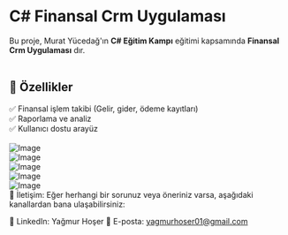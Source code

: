 # C# Finansal Crm Uygulaması

Bu proje, Murat Yücedağ'ın **C# Eğitim Kampı** eğitimi kapsamında **Finansal Crm Uygulaması** dır.<br> <br>
## 🚀 Özellikler <br>
✅ Finansal işlem takibi (Gelir, gider, ödeme kayıtları)   <br>
✅ Raporlama ve analiz   <br>
✅ Kullanıcı dostu arayüz  <br> <br>
![Image](https://github.com/user-attachments/assets/259fadfa-14ad-4d39-bf02-23473891ee5e) <br>
![Image](https://github.com/user-attachments/assets/b7a49d22-077b-475f-995e-cca1bc5bff08) <br>
![Image](https://github.com/user-attachments/assets/8d91c686-e47f-419b-af2b-7a6591614ac8) <br>
![Image](https://github.com/user-attachments/assets/a83ba754-180b-4ee4-a8f6-9550bb837e4a) <br>
![Image](https://github.com/user-attachments/assets/cdc917bb-63c0-48b4-b345-b9bb2dd2dd87) <br>
📧 İletişim:
Eğer herhangi bir sorunuz veya öneriniz varsa, aşağıdaki kanallardan bana ulaşabilirsiniz:

💼 LinkedIn: Yağmur Hoşer
📧 E-posta: yagmurhoser01@gmail.com
